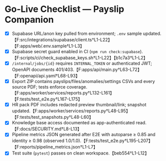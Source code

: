 # Go-Live Checklist — Payslip Companion

- [x] Supabase URL/anon key pulled from environment; `.env` sample updated.【F:src/integrations/supabase/client.ts†L1-L22】【F:apps/web/.env.sample†L1-L3】
- [x] Supabase secret guard enabled in CI (`npm run check:supabase`).【F:scripts/ci/check_supabase_keys.sh†L1-L22】【b1c7a3†L1-L2】
- [x] `/internal/jobs/{id}` requires `INTERNAL_TOKEN` or authenticated JWT; OpenAPI documents 401/403.【F:apps/api/main.py†L63-L72】【F:openapi/api.yaml†L68-L93】
- [x] Export ZIP contains payslips/files/anomalies/settings CSVs and every source PDF; tests enforce coverage.【F:apps/worker/services/reports.py†L132-L161】【F:tests/test_e2e.py†L167-L175】
- [x] HR pack PDF includes redacted preview thumbnail/link; snapshot updated.【F:apps/worker/services/reports.py†L48-L95】【F:tests/test_snapshots.py†L48-L60】
- [x] Knowledge base access documented as app-authenticated read.【F:docs/SECURITY.md†L8-L13】
- [x] Pipeline metrics JSON generated after E2E with autoparse ≥ 0.85 and identity ≥ 0.98 (observed 1.0/1.0).【F:tests/test_e2e.py†L195-L207】【F:reports/pipeline_metrics.json†L1-L7】
- [x] Test suite (`pytest`) passes on clean workspace.【beb554†L1-L12】
